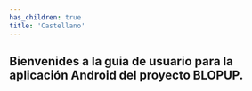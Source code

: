 ```yaml
---
has_children: true
title: 'Castellano'
---
```


## Bienvenides a la guia de usuario para la aplicación Android del proyecto BLOPUP.
